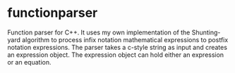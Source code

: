 # functionparser
Function parser for C++. It uses my own implementation of the Shunting-yard algorithm to process infix notation mathematical expressions to postfix notation expressions.
The parser takes a c-style string as input and creates an expression object. The expression object can hold either an expression or an equation. 
